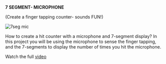 **7 SEGMENT- MICROPHONE**

(Create a finger tapping counter- sounds FUN!)

![7seg mic](https://user-images.githubusercontent.com/37689522/53419157-9ad75300-39d9-11e9-9c9f-6329007fa226.gif)

How to create a hit counter with a microphone and 7-segment display? 
In this project you will be using the microphone to sense the finger tapping, and the 7-segments to display the number of times you hit the microphone. 

Watch the full [video](https://www.youtube.com/watch?v=AbKuOyb-nto)
